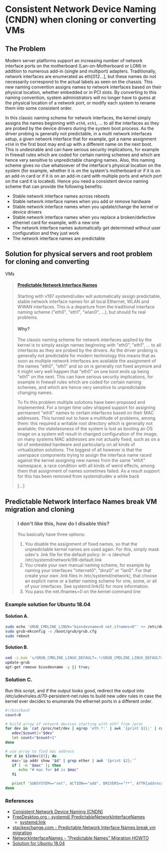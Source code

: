 # Consistent Network Device Naming (CNDN) when cloning or converting VMs

## The Problem

Modern server platforms support an increasing number of network interface ports
on the motherboard (Lan-on-Motherboard or LOM) in addition to numerous add-in
(single and multiport) adapters. Traditionally, network interfaces are
enumerated as eth[012...], but these names do not necessarily correspond to the
actual labels as seen on the chassis. This new naming convention assigns names
to network interfaces based on their physical location, whether embedded or in
PCI slots. By converting to this naming convention, system administrators will
no longer have to guess at the physical location of a network port, or modify
each system to rename them into some consistent order.

In this classic naming scheme for network interfaces, the kernel simply assigns
the names beginning with `eth0`, `eth1`, ... to all the interfaces as they are
probed by the device drivers during the system boot process. As the driver
probing is generally not predictable, in a multi network interfaces setup, a
given network interface that for example, got a name assignment `eth0` in the
first boot may end up with a different name on the next boot. This is
undesirable and can have serious security implications, for example in firewall
rules which are coded for certain naming schemes and which are hence very
sensitive to unpredictable changing names. Also, this naming scheme gives no
clue whatsoever of the interface's physical location on the system (for
example, whether it is on the system's motherboard or if it is on an add-in
card or if it is on an add-in card with multiple ports and which port on the
card it is located). Hence you need a consistent device naming scheme that can
provide the following benefits:

* Stable network interface names across reboots
* Stable network interface names when you add or remove hardware
* Stable network interface names when you update/change the kernel or device
  drivers
* Stable network interface names when you replace a broken/defective ethernet
  card for example, with a new one
* The network interface names automatically get determined without user
  configuration and they just work
* The network interface names are predictable

## Solution for physical servers and root problem for cloning and converting
VMs

> #### [Predictable Network Interface Names](https://www.freedesktop.org/wiki/Software/systemd/PredictableNetworkInterfaceNames/)
>
> Starting with v197 systemd/udev will automatically assign predictable, stable
> network interface names for all local Ethernet, WLAN and WWAN interfaces.
> This is a departure from the traditional interface naming scheme ("eth0",
> "eth1", "wlan0", ...), but should fix real problems.
>
> #### Why?
>
> The classic naming scheme for network interfaces applied by the kernel is to
> simply assign names beginning with "eth0", "eth1", ... to all interfaces as
> they are probed by the drivers. As the driver probing is generally not
> predictable for modern technology this means that as soon as multiple network
> interfaces are available the assignment of the names "eth0", "eth1" and so on
> is generally not fixed anymore and it might very well happen that "eth0" on
> one boot ends up being "eth1" on the next. This can have serious security
> implications, for example in firewall rules which are coded for certain
> naming schemes, and which are hence very sensitive to unpredictable changing
> names.
>
> To fix this problem multiple solutions have been proposed and implemented.
> For a longer time udev shipped support for assigning permanent "ethX" names
> to certain interfaces based on their MAC addresses. This turned out to have a
> multitude of problems, among them: this required a writable root directory
> which is generally not available; the statelessness of the system is lost as
> booting an OS image on a system will result in changed configuration of the
> image; on many systems MAC addresses are not actually fixed, such as on a lot
> of embedded hardware and particularly on all kinds of virtualization
> solutions. The biggest of all however is that the userspace components trying
> to assign the interface name raced against the kernel assigning new names
> from the same "ethX" namespace, a race condition with all kinds of weird
> effects, among them that assignment of names sometimes failed. As a result
> support for this has been removed from systemd/udev a while back
>
> [...]

## Predictable Network Interface Names break VM migration and cloning

> ### I don't like this, how do I disable this?
>
> You basically have three options:
> 1. You disable the assignment of fixed names, so that the unpredictable
>    kernel names are used again. For this, simply mask udev's .link file for
>    the default policy: ln -s /dev/null /etc/systemd/network/99-default.link
> 2. You create your own manual naming scheme, for example by naming your
>    interfaces "internet0", "dmz0" or "lan0". For that create your own .link
>    files in /etc/systemd/network/, that choose an explicit name or a better
>    naming scheme for one, some, or all of your interfaces. See
>    systemd.link(5) for more information.
> 3. You pass the net.ifnames=0 on the kernel command line

### Example solution for Ubuntu 18.04

#### Solution A.

```bash
sudo echo 'GRUB_CMDLINE_LINUX="biosdevname=0 net.ifnames=0"' >> /etc/default/grub
sudo grub-mkconfig -o /boot/grub/grub.cfg
sudo reboot
```

#### Solution B.

```bash
sed -i.bak 's/GRUB_CMDLINE_LINUX_DEFAULT=.*/GRUB_CMDLINE_LINUX_DEFAULT="net.ifnames=0 bios.devname=0 quiet"/' /etc/default/grub
update-grub
apt-get remove biosdevname -y || true;
```

### Solution C.

Run this script, and if the output looks good, redirect the output into
/etc/udev/rules.d/70-persistent-net.rules to build new udev rules in case the
kernel ever decides to enumerate the ethernet ports in a different order.

```bash
#!/bin/bash
count=0

# build array of network devices starting with eth? from /proc
for dev in `cat /proc/net/dev | egrep 'eth.*:' | awk '{print $1};' | cut -d':' -f1 | sort`; do
   edev[$count]="$dev"
   let count="$count+1"
done

# use array to find mac address
for d in ${edev[@]}; do
   mac=`ip addr show "$d" | grep ether | awk '{print $2};'`
   if [ -n "$mac" ]; then
      echo "# mac for $d is $mac"
   fi

   printf 'SUBSYSTEM=="net", ACTION=="add", DRIVERS=="?*", ATTR{address}=="%s", ATTR{dev_id}=="0x0", ATTR{type}=="1", KERNEL=="eth*", NAME="%s"\n' $mac $d
done
```

### References
* [Consistent Network Device Naming (CNDN)
](https://docs.vmware.com/en/VMware-Adapter-for-SAP-Landscape-Management/services/Administration-Guide-for-LaMa-Administrators/GUID-3979BFD8-D9DB-4C53-9FB8-AC89E024693B.html)
* [FreeDesktop.org - systemd/ PredictableNetworkInterfaceNames](https://www.freedesktop.org/wiki/Software/systemd/PredictableNetworkInterfaceNames/)
  * [systemd.link](https://www.freedesktop.org/software/systemd/man/systemd.link.html)
* [stackexchange.com - Predictable Network Interface Names break vm migration](https://unix.stackexchange.com/questions/335461/predictable-network-interface-names-break-vm-migration)
* [NetworkInterfaceNames - "Predictable Names" Migration HOWTO](https://wiki.debian.org/NetworkInterfaceNames)
* [Solution for Ubuntu 18.04](https://github.com/geerlingguy/packer-boxes/issues/1#issuecomment-213116792)


